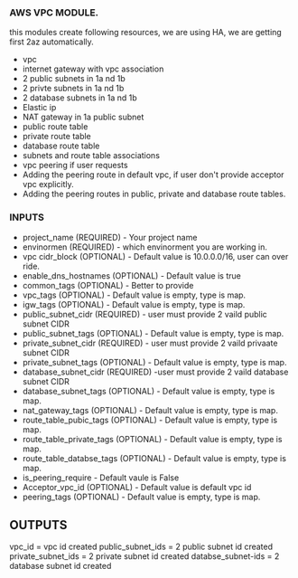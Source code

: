 ### AWS VPC MODULE.

this modules create following resources, we are using HA, we are getting first 2az automatically.

* vpc 
* internet gateway with vpc association
* 2 public subnets in 1a nd 1b
* 2 privte subnets in 1a nd 1b 
* 2 database subnets in 1a nd 1b
* Elastic ip 
* NAT gateway in 1a public subnet
* public route table
* private route table 
* database route table 
* subnets and route table associations
* vpc peering if user requests 
* Adding the peering route in default vpc, if user don't provide acceptor vpc explicitly.
* Adding the peering routes in public, private and database route tables.



###  INPUTS

* project_name (REQUIRED) - Your project name
* envinormen (REQUIRED) - which envinorment you are working in.
* vpc cidr_block (OPTIONAL) - Default value is 10.0.0.0/16, user can over ride.
* enable_dns_hostnames (OPTIONAL) - Default value is true
* common_tags (OPTIONAL) - Better to provide
* vpc_tags  (OPTIONAL) - Default value is empty, type is map.
* igw_tags  (OPTIONAL) - Default value is empty, type is map.
* public_subnet_cidr (REQUIRED) - user must provide 2 vaild public subnet CIDR
* public_subnet_tags (OPTIONAL) - Default value is empty, type is map.
* private_subnet_cidr (REQUIRED) - user must provide 2 vaild privaate subnet CIDR
* private_subnet_tags (OPTIONAL) - Default value is empty, type is map.
* database_subnet_cidr (REQUIRED) -user must provide 2 vaild database subnet CIDR  
*  database_subnet_tags (OPTIONAL) - Default value is empty, type is map.
* nat_gateway_tags (OPTIONAL)  -  Default value is empty, type is map.
* route_table_pubic_tags (OPTIONAL) - Default value is empty, type is map.
* route_table_private_tags (OPTIONAL) - Default value is empty, type is map.
* route_table_databse_tags (OPTIONAL) - Default value is empty, type is map.
* is_peering_require - Default vaule is False 
* Acceptor_vpc_id (OPTIONAL) - Default value is default vpc id
* peering_tags (OPTIONAL) - Default value is empty, type is map.

## OUTPUTS 
 vpc_id = vpc id created 
 public_subnet_ids = 2 public subnet id created
 private_subnet_ids = 2 private subnet id created
 databse_subnet-ids = 2 database subnet id created